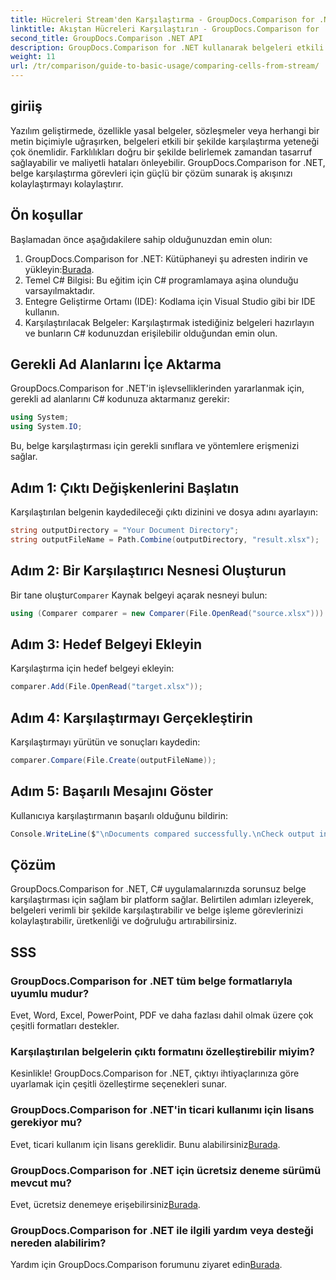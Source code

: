 ```yaml
---
title: Hücreleri Stream'den Karşılaştırma - GroupDocs.Comparison for .NET
linktitle: Akıştan Hücreleri Karşılaştırın - GroupDocs.Comparison for .NET
second_title: GroupDocs.Comparison .NET API
description: GroupDocs.Comparison for .NET kullanarak belgeleri etkili bir şekilde nasıl karşılaştıracağınızı keşfedin. Bu kapsamlı kılavuz, ad alanlarını içe aktarma, karşılaştırma değişkenlerini başlatma ve belge karşılaştırmalarını adım adım gerçekleştirme konusunda size yol gösterir.
weight: 11
url: /tr/comparison/guide-to-basic-usage/comparing-cells-from-stream/
---
```

## giriiş

Yazılım geliştirmede, özellikle yasal belgeler, sözleşmeler veya herhangi bir metin biçimiyle uğraşırken, belgeleri etkili bir şekilde karşılaştırma yeteneği çok önemlidir. Farklılıkları doğru bir şekilde belirlemek zamandan tasarruf sağlayabilir ve maliyetli hataları önleyebilir. GroupDocs.Comparison for .NET, belge karşılaştırma görevleri için güçlü bir çözüm sunarak iş akışınızı kolaylaştırmayı kolaylaştırır.

## Ön koşullar

Başlamadan önce aşağıdakilere sahip olduğunuzdan emin olun:

1. GroupDocs.Comparison for .NET: Kütüphaneyi şu adresten indirin ve yükleyin:[Burada](https://releases.groupdocs.com/comparison/net/).
2. Temel C# Bilgisi: Bu eğitim için C# programlamaya aşina olunduğu varsayılmaktadır.
3. Entegre Geliştirme Ortamı (IDE): Kodlama için Visual Studio gibi bir IDE kullanın.
4. Karşılaştırılacak Belgeler: Karşılaştırmak istediğiniz belgeleri hazırlayın ve bunların C# kodunuzdan erişilebilir olduğundan emin olun.

## Gerekli Ad Alanlarını İçe Aktarma

GroupDocs.Comparison for .NET'in işlevselliklerinden yararlanmak için, gerekli ad alanlarını C# kodunuza aktarmanız gerekir:

```csharp
using System;
using System.IO;
```

Bu, belge karşılaştırması için gerekli sınıflara ve yöntemlere erişmenizi sağlar.

## Adım 1: Çıktı Değişkenlerini Başlatın

Karşılaştırılan belgenin kaydedileceği çıktı dizinini ve dosya adını ayarlayın:

```csharp
string outputDirectory = "Your Document Directory";
string outputFileName = Path.Combine(outputDirectory, "result.xlsx");
```

## Adım 2: Bir Karşılaştırıcı Nesnesi Oluşturun

 Bir tane oluştur`Comparer` Kaynak belgeyi açarak nesneyi bulun:

```csharp
using (Comparer comparer = new Comparer(File.OpenRead("source.xlsx")))
```

## Adım 3: Hedef Belgeyi Ekleyin

Karşılaştırma için hedef belgeyi ekleyin:

```csharp
comparer.Add(File.OpenRead("target.xlsx"));
```

## Adım 4: Karşılaştırmayı Gerçekleştirin

Karşılaştırmayı yürütün ve sonuçları kaydedin:

```csharp
comparer.Compare(File.Create(outputFileName));
```

## Adım 5: Başarılı Mesajını Göster

Kullanıcıya karşılaştırmanın başarılı olduğunu bildirin:

```csharp
Console.WriteLine($"\nDocuments compared successfully.\nCheck output in {outputDirectory}.");
```

## Çözüm

GroupDocs.Comparison for .NET, C# uygulamalarınızda sorunsuz belge karşılaştırması için sağlam bir platform sağlar. Belirtilen adımları izleyerek, belgeleri verimli bir şekilde karşılaştırabilir ve belge işleme görevlerinizi kolaylaştırabilir, üretkenliği ve doğruluğu artırabilirsiniz.

## SSS

### GroupDocs.Comparison for .NET tüm belge formatlarıyla uyumlu mudur?

Evet, Word, Excel, PowerPoint, PDF ve daha fazlası dahil olmak üzere çok çeşitli formatları destekler.

### Karşılaştırılan belgelerin çıktı formatını özelleştirebilir miyim?

Kesinlikle! GroupDocs.Comparison for .NET, çıktıyı ihtiyaçlarınıza göre uyarlamak için çeşitli özelleştirme seçenekleri sunar.

### GroupDocs.Comparison for .NET'in ticari kullanımı için lisans gerekiyor mu?

 Evet, ticari kullanım için lisans gereklidir. Bunu alabilirsiniz[Burada](https://purchase.groupdocs.com/buy).

### GroupDocs.Comparison for .NET için ücretsiz deneme sürümü mevcut mu?

 Evet, ücretsiz denemeye erişebilirsiniz[Burada](https://releases.groupdocs.com/).

### GroupDocs.Comparison for .NET ile ilgili yardım veya desteği nereden alabilirim?

 Yardım için GroupDocs.Comparison forumunu ziyaret edin[Burada](https://forum.groupdocs.com/c/comparison/12).